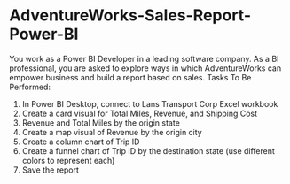 # AdventureWorks-Sales-Report-Power-BI

You work as a Power BI Developer in a leading software company. As a BI
professional, you are asked to explore ways in which AdventureWorks can
empower business and build a report based on sales.
Tasks To Be Performed:
1. In Power BI Desktop, connect to Lans Transport Corp Excel workbook
2. Create a card visual for Total Miles, Revenue, and Shipping Cost
3. Revenue and Total Miles by the origin state
4. Create a map visual of Revenue by the origin city
5. Create a column chart of Trip ID
6. Create a funnel chart of Trip ID by the destination state (use different
colors to represent each)
7. Save the report

